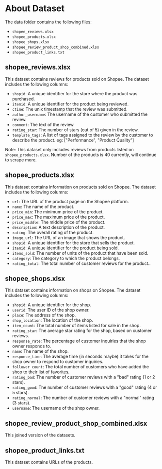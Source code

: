 # About Dataset
The data folder contains the following files:
* `shopee_reviews.xlsx`
* `shopee_products.xlsx`
* `shopee_shops.xlsx`
* `shopee_review_product_shop_combined.xlsx`
* `shopee_product_links.txt`

## shopee_reviews.xlsx
This dataset contains reviews for products sold on Shopee. The dataset includes the following columns:

* `shopid`: A unique identifier for the store where the product was purchased.
* `itemid`: A unique identifier for the product being reviewed.
* `ctime`: The unix timestamp that the review was submitted.
* `author_username`: The username of the customer who submitted the review.
* `comment`: The text of the review.
* `rating_star`: The number of stars (out of 5) given in the review.
* `template_tags`: A list of tags assigned to the review by the customer to describe the product. eg: ["Performance", "Product Quality"] 

Note: This dataset only includes reviews from products listed on `shopee_products.xlsx`. Number of the products is 40 currently, will continue to scrape more.

## shopee_products.xlsx
This dataset contains information on products sold on Shopee. The dataset includes the following columns:

* `url`: The URL of the product page on the Shopee platform.
* `name`: The name of the product.
* `price_min`: The minimum price of the product.
* `price_max`: The maximum price of the product.
* `price_middle`: The middle price of the product.
* `description`: A text description of the product.
* `rating`: The overall rating of the product.
* `image_url`: The URL of an image that shows the product.
* `shopid`: A unique identifier for the store that sells the product.
* `itemid`: A unique identifier for the product being sold.
* `items_sold`: The number of units of the product that have been sold.
* `category`: The category to which the product belongs.
* `rating_total`: The total number of customer reviews for the product..

## shopee_shops.xlsx
This dataset contains information on shops on Shopee. The dataset includes the following columns:

* `shopid`: A unique identifier for the shop.
* `userid`: The user ID of the shop owner.
* `place`: The address of the shop.
* `shop_location`: The location of the shop.
* `item_count`: The total number of items listed for sale in the shop.
* `rating_star`: The average star rating for the shop, based on customer reviews.
* `response_rate`: The percentage of customer inquiries that the shop owner responds to.
* `name`: The name of the shop.
* `response_time`: The average time (in seconds maybe) it takes for the shop owner to respond to customer inquiries.
* `follower_count`: The total number of customers who have added the shop to their list of favorites.
* `rating_bad`: The number of customer reviews with a "bad" rating (1 or 2 stars).
* `rating_good`: The number of customer reviews with a "good" rating (4 or 5 stars).
* `rating_normal`: The number of customer reviews with a "normal" rating (3 stars).
* `username`: The username of the shop owner.

## shopee_review_product_shop_combined.xlsx
This joined version of the datasets.

## shopee_product_links.txt
This dataset contains URLs of the products.
